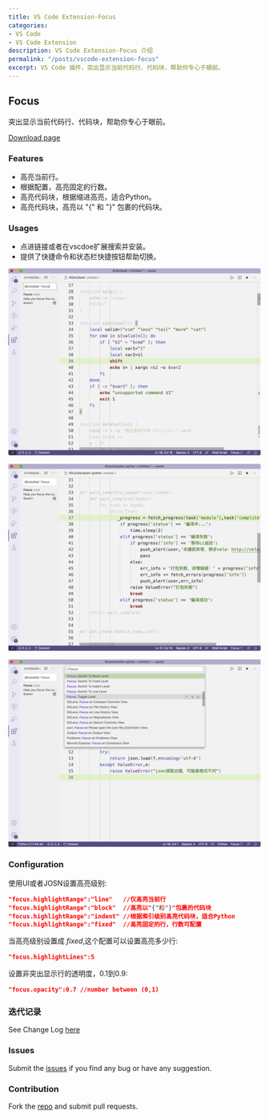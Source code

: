 ```yaml
---
title: VS Code Extension-Focus
categories:
- VS Code
- VS Code Extension
description: VS Code Extension-Focus 介绍
permalink: "/posts/vscode-extension-focus"
excerpt: VS Code 插件，突出显示当前代码行、代码块，帮助你专心于眼前。
---
```


## Focus

突出显示当前代码行、代码块，帮助你专心于眼前。

[Download page](https://marketplace.visualstudio.com/items?itemName=QuanLi.focus)

### Features

* 高亮当前行。
* 根据配置，高亮固定的行数。
* 高亮代码块，根据缩进高亮，适合Python。
* 高亮代码块，高亮以 "{" 和 "}" 包裹的代码块。

### Usages

* 点进链接或者在vscdoe扩展搜索并安装。
* 提供了快捷命令和状态栏快捷按钮帮助切换。

![Usage01](/assets/images/vscode-extension-focus/usage01.png)

![Usage02](/assets/images/vscode-extension-focus/usage02.png)

![Usage03](/assets/images/vscode-extension-focus/usage03.png)


### Configuration

使用UI或者JOSN设置高亮级别:

``` json
"focus.highlightRange":"line"   //仅高亮当前行
"focus.highlightRange":"block"  //高亮以"{"和"}"包裹的代码块
"focus.highlightRange":"indent" //根据索引级别高亮代码块，适合Python
"focus.highlightRange":"fixed"  //高亮固定的行，行数可配置
```

当高亮级别设置成 *fixed*,这个配置可以设置高亮多少行:

``` json
"focus.highlightLines":5
```

设置非突出显示行的透明度，0.1到0.9:

``` json
"focus.opacity":0.7 //number between (0,1)
```


### 迭代记录
See Change Log [here](https://github.com/mzzw/focus/blob/master/CHANGELOG.md)

### Issues
Submit the [issues](https://github.com/mzzw/focus/issues) if you find any bug or have any suggestion.

### Contribution
Fork the [repo](https://github.com/mzzw/focus) and submit pull requests.

